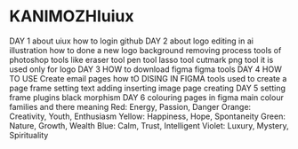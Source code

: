 # KANIMOZHIuiux
DAY 1
about uiux
how to login github
DAY 2
about logo editing in ai illustration
how to done a new logo 
background removing process
  tools of photoshop
  tools like
  eraser tool
  pen tool
  lasso tool
  cutmark
  png tool it is used only for logo
DAY 3
HOW to download figma 
figma tools
DAY 4
HOW TO USE Create email pages
how tO  DISING IN FIGMA
tools used to create a page
frame setting
text adding
inserting image
page creating
DAY 5
setting frame
plugins
  black morphism
DAY 6
colouring pages in figma
main colour families and there meaning 
  Red: Energy, Passion, Danger
  Orange: Creativity, Youth, Enthusiasm
  Yellow: Happiness, Hope, Spontaneity
  Green: Nature, Growth, Wealth
  Blue: Calm, Trust, Intelligent
  Violet: Luxury, Mystery, Spirituality 
